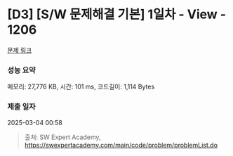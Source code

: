# [D3] [S/W 문제해결 기본] 1일차 - View - 1206 

[문제 링크](https://swexpertacademy.com/main/code/problem/problemDetail.do?contestProbId=AV134DPqAA8CFAYh) 

### 성능 요약

메모리: 27,776 KB, 시간: 101 ms, 코드길이: 1,114 Bytes

### 제출 일자

2025-03-04 00:58



> 출처: SW Expert Academy, https://swexpertacademy.com/main/code/problem/problemList.do